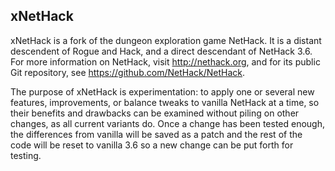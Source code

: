 ## xNetHack

xNetHack is a fork of the dungeon exploration game NetHack. It is a distant
descendent of Rogue and Hack, and a direct descendant of NetHack 3.6. For more
information on NetHack, visit http://nethack.org, and for its public Git
repository, see https://github.com/NetHack/NetHack.

The purpose of xNetHack is experimentation: to apply one or several new
features, improvements, or balance tweaks to vanilla NetHack at a time, so
their benefits and drawbacks can be examined without piling on other changes,
as all current variants do. Once a change has been tested enough, the
differences from vanilla will be saved as a patch and the rest of the code will
be reset to vanilla 3.6 so a new change can be put forth for testing.

